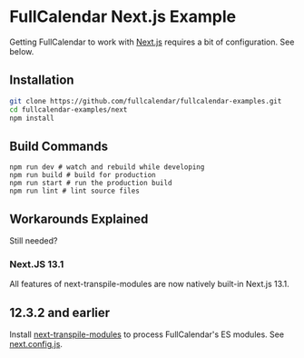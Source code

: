 
# FullCalendar Next.js Example

Getting FullCalendar to work with [Next.js](https://nextjs.org/) requires a bit of configuration. See below.


## Installation

```bash
git clone https://github.com/fullcalendar/fullcalendar-examples.git
cd fullcalendar-examples/next
npm install
```


## Build Commands

```
npm run dev # watch and rebuild while developing
npm run build # build for production
npm run start # run the production build
npm run lint # lint source files
```


## Workarounds Explained

Still needed?

### Next.JS 13.1
All features of next-transpile-modules are now natively built-in Next.js 13.1.

## 12.3.2 and earlier
Install [next-transpile-modules](https://www.npmjs.com/package/next-transpile-modules) to process FullCalendar's ES modules. See [next.config.js](next.config.js). 
